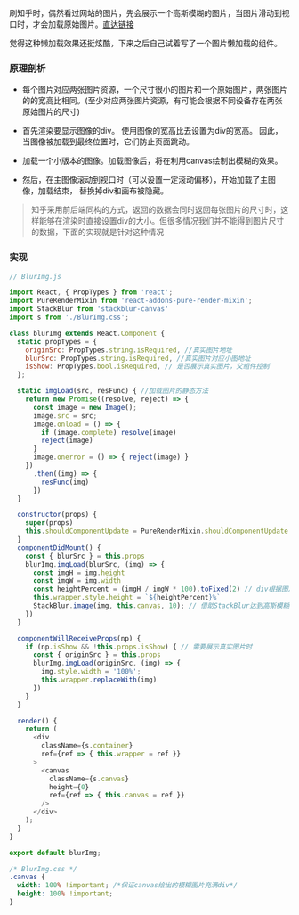 刷知乎时，偶然看过网站的图片，先会展示一个高斯模糊的图片，当图片滑动到视口时，才会加载原始图片。[直达链接](https://www.zhihu.com/question/35159928)

觉得这种懒加载效果还挺炫酷，下来之后自己试着写了一个图片懒加载的组件。

### 原理剖析

- 每个图片对应两张图片资源，一个尺寸很小的图片和一个原始图片，两张图片的的宽高比相同。(至少对应两张图片资源，有可能会根据不同设备存在两张原始图片的尺寸)

- 首先渲染要显示图像的div。 使用图像的宽高比去设置为div的宽高。 因此，当图像被加载到最终位置时，它们防止页面跳动。
- 加载一个小版本的图像。加载图像后，将在利用canvas绘制出模糊的效果。
- 然后，在主图像滚动到视口时（可以设置一定滚动偏移），开始加载了主图像，加载结束， 替换掉div和画布被隐藏。

> 知乎采用前后端同构的方式，返回的数据会同时返回每张图片的尺寸时，这样能够在渲染时直接设置div的大小。但很多情况我们并不能得到图片尺寸的数据，下面的实现就是针对这种情况

### 实现
```javascript
// BlurImg.js

import React, { PropTypes } from 'react';
import PureRenderMixin from 'react-addons-pure-render-mixin';
import StackBlur from 'stackblur-canvas'
import s from './BlurImg.css';

class blurImg extends React.Component {
  static propTypes = {
    originSrc: PropTypes.string.isRequired, //真实图片地址
    blurSrc: PropTypes.string.isRequired, //真实图片对应小图地址
    isShow: PropTypes.bool.isRequired, // 是否展示真实图片，父组件控制
  };

  static imgLoad(src, resFunc) { //加载图片的静态方法
    return new Promise((resolve, reject) => {
      const image = new Image();
      image.src = src;
      image.onload = () => {
        if (image.complete) resolve(image)
        reject(image)
      }
      image.onerror = () => { reject(image) }
    })
      .then((img) => {
        resFunc(img)
      })
  }

  constructor(props) {
    super(props)
    this.shouldComponentUpdate = PureRenderMixin.shouldComponentUpdate.bind(this);
  }
  componentDidMount() {
    const { blurSrc } = this.props
    blurImg.imgLoad(blurSrc, (img) => {
      const imgH = img.height
      const imgW = img.width
      const heightPercent = (imgH / imgW * 100).toFixed(2) // div根据图片大小占位
      this.wrapper.style.height = `${heightPercent}%`
      StackBlur.image(img, this.canvas, 10); // 借助StackBlur达到高斯模糊效果
    })
  }

  componentWillReceiveProps(np) {
    if (np.isShow && !this.props.isShow) { // 需要展示真实图片时
      const { originSrc } = this.props
      blurImg.imgLoad(originSrc, (img) => {
        img.style.width = '100%';
        this.wrapper.replaceWith(img)
      })
    }
  }

  render() {
    return (
      <div
        className={s.container}
        ref={ref => { this.wrapper = ref }}
      >
        <canvas
          className={s.canvas}
          height={0}
          ref={ref => { this.canvas = ref }}
        />
      </div>
    );
  }
}

export default blurImg;
```
```css
/* BlurImg.css */
.canvas {
  width: 100% !important; /*保证canvas绘出的模糊图片充满div*/
  height: 100% !important;
}
```